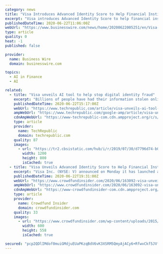 ```yaml
---
category: news
title: "Visa Introduces Advanced Identity Score to Help Financial Institutions Prevent New Account Fraud"
excerpt: "Visa introduces Advanced Identity Score to help financial institutions prevent new account fraud by using AI to identify risk."
publishedDateTime: 2020-06-22T11:06:00Z
webUrl: "https://www.businesswire.com/news/home/20200622005251/en/Visa-Introduces-Advanced-Identity-Score-Financial-Institutions"
type: article
quality: 0
heat: -1
published: false

provider:
  name: Business Wire
  domain: businesswire.com

topics:
  - AI in Finance
  - AI

related:
  - title: "Visa unveils AI tool to help stop digital identity fraud"
    excerpt: "Billions of people have had their information stolen online, and Visa is hoping its new AI solution will help banks handle fraudulent accounts."
    publishedDateTime: 2020-06-22T15:17:00Z
    webUrl: "https://www.techrepublic.com/article/visa-unveils-ai-tool-to-help-stop-digital-identity-fraud/"
    ampWebUrl: "https://www.techrepublic.com/google-amp/article/visa-unveils-ai-tool-to-help-stop-digital-identity-fraud/"
    cdnAmpWebUrl: "https://www-techrepublic-com.cdn.ampproject.org/c/s/www.techrepublic.com/google-amp/article/visa-unveils-ai-tool-to-help-stop-digital-identity-fraud/"
    type: article
    provider:
      name: TechRepublic
      domain: techrepublic.com
    quality: 87
    images:
      - url: "https://tr2.cbsistatic.com/hub/i/r/2019/07/30/d7796d74-b0e3-448b-8a77-8e17921eb4b6/resize/1200x/301705e54e230a0dd5dd7aac79c2bc0b/istock-949770040.jpg"
        width: 1200
        height: 800
        isCached: true
  - title: "Visa Unveils Advanced Identity Score to Help Financial Institutions Prevent New Account Fraud"
    excerpt: "Visa Inc. (NYSE: V) announced on Monday it has launched a digital tool, Advanced Identity Score, to help U.S. financial institutions with their efforts to combat new account fraud. According to Visa,"
    publishedDateTime: 2020-06-22T19:31:00Z
    webUrl: "https://www.crowdfundinsider.com/2020/06/163092-visa-unveils-advanced-identity-score-to-help-financial-institutions-prevent-new-account-fraud/"
    ampWebUrl: "https://www.crowdfundinsider.com/2020/06/163092-visa-unveils-advanced-identity-score-to-help-financial-institutions-prevent-new-account-fraud/amp/"
    cdnAmpWebUrl: "https://www-crowdfundinsider-com.cdn.ampproject.org/c/s/www.crowdfundinsider.com/2020/06/163092-visa-unveils-advanced-identity-score-to-help-financial-institutions-prevent-new-account-fraud/amp/"
    type: article
    provider:
      name: Crowdfund Insider
      domain: crowdfundinsider.com
    quality: 33
    images:
      - url: "https://www.crowdfundinsider.com/wp-content/uploads/2015/01/Stop-Fraud-600-600x558.png"
        width: 600
        height: 558
        isCached: true

secured: "pcp2QDlIMdof0muiGMdjuEUaPKzqBdV6vK3XSRM5QmyAjACy6+RfwvCkf5JVfuLiyNgm7NU9v5xZkv6tu/WbPOJtZBSXJhHW8evx9dWPYj3HvIAwal6XJxtJ9+JF0IP9bwsa8JoclpqPWeCz1muaOa/CznCsai28DmIzlGnGqbQ6djKZNSImfmGJ9siA3PHmd4QksRczrN73zu9JRDgpW4MkFRXoNH5m/IYXDPxPKu/zjkPPwlZ5xBAGFLhUNT2HEFJ4oLLDH9RhCdNPbr9XxK4lh8YXVtvp7HAUEl0gpo/Efvy5jLOzO1fjftB0JZkBz3gL1eX8R8IMJRSwUtXDhA==;Va/1261XpFhA0SSi6f97WA=="
---
```


